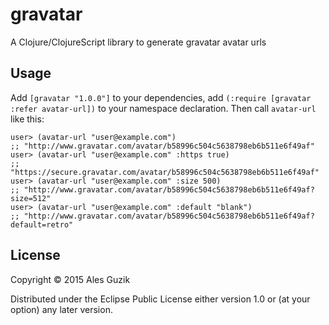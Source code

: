 # gravatar

A Clojure/ClojureScript library to generate gravatar avatar urls

## Usage

Add `[gravatar "1.0.0"]` to your dependencies,
add `(:require [gravatar :refer avatar-url])` to your
namespace declaration. Then call `avatar-url` like
this:

```
user> (avatar-url "user@example.com")
;; "http://www.gravatar.com/avatar/b58996c504c5638798eb6b511e6f49af"
user> (avatar-url "user@example.com" :https true)
;; "https://secure.gravatar.com/avatar/b58996c504c5638798eb6b511e6f49af"
user> (avatar-url "user@example.com" :size 500)
;; "http://www.gravatar.com/avatar/b58996c504c5638798eb6b511e6f49af?size=512"
user> (avatar-url "user@example.com" :default "blank")
;; "http://www.gravatar.com/avatar/b58996c504c5638798eb6b511e6f49af?default=retro"
```

## License

Copyright © 2015 Ales Guzik

Distributed under the Eclipse Public License either version 1.0 or (at
your option) any later version.
